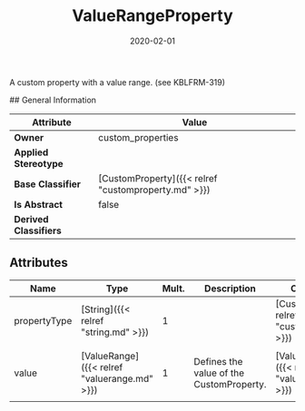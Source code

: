﻿---
title: ValueRangeProperty
toc: false
type: specs
date: "2020-02-01"
draft: false
specification: VEC
version: 1.2.0
documentType: "Recommendation"
elementType: Class
classes:
  - ValueRangeProperty
menu_name: vec-1.2.0
---
<p>A custom property with a value range. (see KBLFRM-319) </p>
## General Information

| Attribute               | Value |
|-------------------------|-------|
| **Owner**               | custom_properties |
| **Applied Stereotype**  |   |
| **Base Classifier**     | [CustomProperty]({{< relref "customproperty.md" >}})<br/>  |
| **Is Abstract**         | false |
| **Derived Classifiers** |   |

## Attributes
|  Name  |  Type  |  Mult.  |  Description  |  Owning Classifier  |
|--------|--------|---------|---------------|--------------|
|propertyType | [String]({{< relref "string.md" >}}) | 1 |  | [CustomProperty]({{< relref "customproperty.md" >}}) |
|value | [ValueRange]({{< relref "valuerange.md" >}}) | 1 | <p> Defines the value of the CustomProperty.      </p> | [ValueRangeProperty]({{< relref "valuerangeproperty.md" >}}) |

